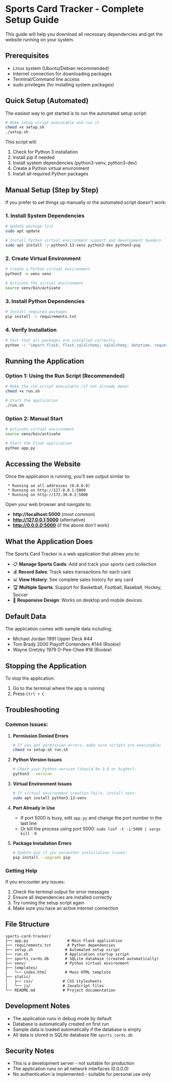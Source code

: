 # Sports Card Tracker - Complete Setup Guide

This guide will help you download all necessary dependencies and get the website running on your system.

## Prerequisites

- Linux system (Ubuntu/Debian recommended)
- Internet connection for downloading packages
- Terminal/Command line access
- sudo privileges (for installing system packages)

## Quick Setup (Automated)

The easiest way to get started is to run the automated setup script:

```bash
# Make setup script executable and run it
chmod +x setup.sh
./setup.sh
```

This script will:
1. Check for Python 3 installation
2. Install pip if needed
3. Install system dependencies (python3-venv, python3-dev)
4. Create a Python virtual environment
5. Install all required Python packages

## Manual Setup (Step by Step)

If you prefer to set things up manually or the automated script doesn't work:

### 1. Install System Dependencies

```bash
# Update package list
sudo apt update

# Install Python virtual environment support and development headers
sudo apt install -y python3.13-venv python3-dev python3-pip
```

### 2. Create Virtual Environment

```bash
# Create a Python virtual environment
python3 -m venv venv

# Activate the virtual environment
source venv/bin/activate
```

### 3. Install Python Dependencies

```bash
# Install required packages
pip install -r requirements.txt
```

### 4. Verify Installation

```bash
# Test that all packages are installed correctly
python -c "import flask, flask_sqlalchemy, sqlalchemy, datetime, requests; print('All dependencies installed successfully!')"
```

## Running the Application

### Option 1: Using the Run Script (Recommended)

```bash
# Make the run script executable (if not already done)
chmod +x run.sh

# Start the application
./run.sh
```

### Option 2: Manual Start

```bash
# Activate virtual environment
source venv/bin/activate

# Start the Flask application
python app.py
```

## Accessing the Website

Once the application is running, you'll see output similar to:

```
 * Running on all addresses (0.0.0.0)
 * Running on http://127.0.0.1:5000
 * Running on http://172.30.0.2:5000
```

Open your web browser and navigate to:
- **http://localhost:5000** (most common)
- **http://127.0.0.1:5000** (alternative)
- **http://0.0.0.0:5000** (if the above don't work)

## What the Application Does

The Sports Card Tracker is a web application that allows you to:

- 📋 **Manage Sports Cards**: Add and track your sports card collection
- 💰 **Record Sales**: Track sales transactions for each card
- 📊 **View History**: See complete sales history for any card
- 🏆 **Multiple Sports**: Support for Basketball, Football, Baseball, Hockey, Soccer
- 📱 **Responsive Design**: Works on desktop and mobile devices

## Default Data

The application comes with sample data including:
- Michael Jordan 1991 Upper Deck #44
- Tom Brady 2000 Playoff Contenders #144 (Rookie)
- Wayne Gretzky 1979 O-Pee-Chee #18 (Rookie)

## Stopping the Application

To stop the application:
1. Go to the terminal where the app is running
2. Press `Ctrl + C`

## Troubleshooting

### Common Issues:

1. **Permission Denied Errors**
   ```bash
   # If you get permission errors, make sure scripts are executable:
   chmod +x setup.sh run.sh
   ```

2. **Python Version Issues**
   ```bash
   # Check your Python version (should be 3.8 or higher):
   python3 --version
   ```

3. **Virtual Environment Issues**
   ```bash
   # If virtual environment creation fails, install venv:
   sudo apt install python3.13-venv
   ```

4. **Port Already in Use**
   - If port 5000 is busy, edit `app.py` and change the port number in the last line
   - Or kill the process using port 5000: `sudo lsof -t -i:5000 | xargs kill -9`

5. **Package Installation Errors**
   ```bash
   # Update pip if you encounter installation issues:
   pip install --upgrade pip
   ```

### Getting Help

If you encounter any issues:
1. Check the terminal output for error messages
2. Ensure all dependencies are installed correctly
3. Try running the setup script again
4. Make sure you have an active internet connection

## File Structure

```
sports-card-tracker/
├── app.py                 # Main Flask application
├── requirements.txt       # Python dependencies
├── setup.sh              # Automated setup script
├── run.sh                # Application startup script
├── sports_cards.db       # SQLite database (created automatically)
├── venv/                 # Python virtual environment
├── templates/
│   └── index.html        # Main HTML template
├── static/
│   ├── css/             # CSS stylesheets
│   └── js/              # JavaScript files
└── README.md            # Project documentation
```

## Development Notes

- The application runs in debug mode by default
- Database is automatically created on first run
- Sample data is loaded automatically if the database is empty
- All data is stored in SQLite database file `sports_cards.db`

## Security Notes

- This is a development server - not suitable for production
- The application runs on all network interfaces (0.0.0.0)
- No authentication is implemented - suitable for personal use only